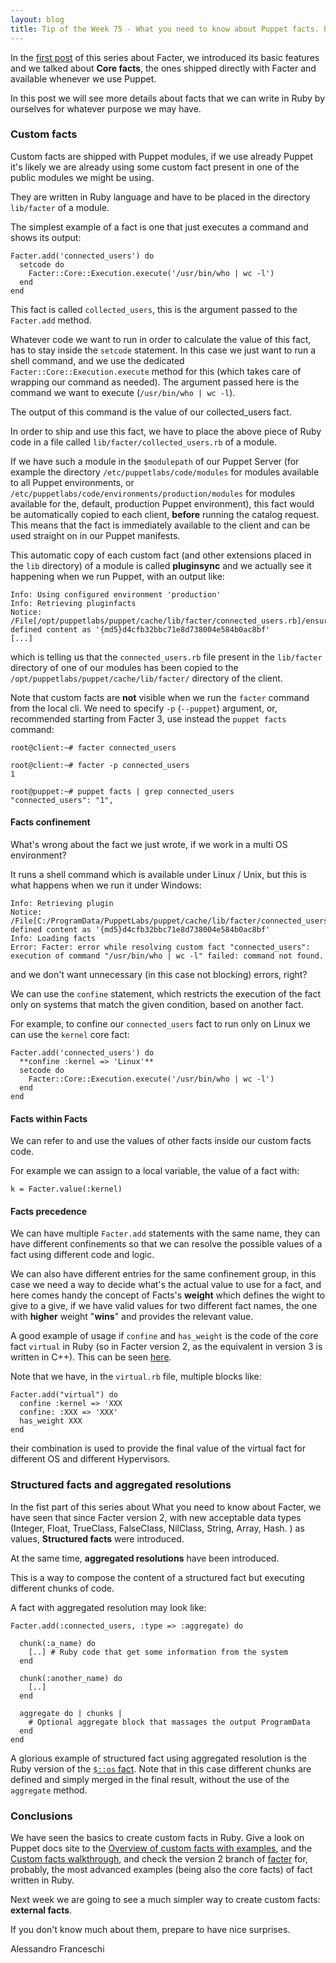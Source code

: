 ```yaml
---
layout: blog
title: Tip of the Week 75 - What you need to know about Puppet facts. Part 2 - Custom facts
---
```


In the [first post](https://www.example42.com/2018/05/28/what-you-need-to-know-about-puppet-facts-part-1-core_facts/) of this series about Facter, we introduced its basic features and we talked about **Core facts**, the ones shipped directly with Facter and available whenever we use Puppet.

In this post we will see more details about facts that we can write in Ruby by ourselves for whatever purpose we may have.

### Custom facts

Custom facts are shipped with Puppet modules, if we use already Puppet it's likely we are already using some custom fact present in one of the public modules we might be using.

They are written in Ruby language and have to be placed in the directory ```lib/facter``` of a module.

The simplest example of a fact is one that just executes a command and shows its output:

    Facter.add('connected_users') do
      setcode do
        Facter::Core::Execution.execute('/usr/bin/who | wc -l')
      end
    end

This fact is called ```collected_users```, this is the argument passed to the ```Facter.add``` method.

Whatever code we want to run in order to calculate the value of this fact, has to stay inside the ```setcode``` statement. In this case we just want to run a shell command, and we use the dedicated ```Facter::Core::Execution.execute``` method for this (which takes care of wrapping our command as needed). The argument passed here is the command we want to execute (```/usr/bin/who | wc -l```).

The output of this command is the value of our collected_users fact.

In order to ship and use this fact, we have to place the above piece of Ruby code in a file called ```lib/facter/collected_users.rb``` of a module.

If we have such a module in the ```$modulepath``` of our Puppet Server (for example the directory ```/etc/puppetlabs/code/modules``` for modules available to all Puppet environments, or ```/etc/puppetlabs/code/environments/production/modules``` for modules available for the, default, production Puppet environment), this fact would be automatically copied to each client, **before** running the catalog request. This means that the fact is immediately available to the client and can be used straight on in our Puppet manifests.

This automatic copy of each custom fact (and other extensions placed in the ```lib``` directory) of a module is called **pluginsync** and we actually see it happening when we run Puppet, with an output like:

    Info: Using configured environment 'production'
    Info: Retrieving pluginfacts
    Notice: /File[/opt/puppetlabs/puppet/cache/lib/facter/connected_users.rb]/ensure: defined content as '{md5}d4cfb32bbc71e8d738004e584b0ac8bf'
    [...]

which is telling us that the ```connected_users.rb``` file present in the ```lib/facter``` directory of one of our modules has been copied to the ```/opt/puppetlabs/puppet/cache/lib/facter/``` directory of the client.

Note that custom facts are **not** visible when we run the ```facter``` command from the local cli. We need to specify ```-p``` (```--puppet```) argument, or, recommended starting from Facter 3, use instead the ```puppet facts``` command:

    root@client:~# facter connected_users

    root@client:~# facter -p connected_users
    1

    root@puppet:~# puppet facts | grep connected_users
    "connected_users": "1",

#### Facts confinement

What's wrong about the fact we just wrote, if we work in a multi OS environment?

It runs a shell command which is available under Linux / Unix, but this is what happens when we run it under Windows:

    Info: Retrieving plugin
    Notice: /File[C:/ProgramData/PuppetLabs/puppet/cache/lib/facter/connected_users.rb]/ensure: defined content as '{md5}d4cfb32bbc71e8d738004e584b0ac8bf'
    Info: Loading facts
    Error: Facter: error while resolving custom fact "connected_users": execution of command "/usr/bin/who | wc -l" failed: command not found.

and we don't want unnecessary (in this case not blocking) errors, right?

We can use the ```confine``` statement, which restricts the execution of the fact only on systems that match the given condition, based on another fact.

For example, to confine our ```connected_users``` fact to run only on Linux we can use the ```kernel``` core fact:

    Facter.add('connected_users') do
      **confine :kernel => 'Linux'**
      setcode do
        Facter::Core::Execution.execute('/usr/bin/who | wc -l')
      end
    end

#### Facts within Facts

We can refer to and use the values of other facts inside our custom facts code.

For example we can assign to a local variable, the value of a fact with:

    k = Facter.value(:kernel)

#### Facts precedence

We can have multiple ```Facter.add``` statements with the same name, they can have different confinements so that we can resolve the possible values of a fact using different code and logic.

We can also have different entries for the same confinement group, in this case we need a way to decide what's the actual value to use for a fact, and here comes handy the concept of Facts's **weight** which defines the wight to give to a give, if we have valid values for two different fact names, the one with **higher** weight "**wins**" and provides the relevant value.

A good example of usage if ```confine``` and ```has_weight``` is the code of the core fact ```virtual``` in Ruby (so in Facter version 2, as the equivalent in version 3 is written in C++). This can be seen  [here](https://github.com/puppetlabs/facter/blob/2.x/lib/facter/virtual.rb).

Note that we have, in the ```virtual.rb``` file, multiple blocks like:

    Facter.add("virtual") do
      confine :kernel => 'XXX
      confine: :XXX => 'XXX'
      has_weight XXX
    end

their combination is used to provide the final value of the virtual fact for different OS and different Hypervisors.

### Structured facts and aggregated resolutions

In the fist part of this series about What you need to know about Facter, we have seen that since Facter version 2, with new acceptable data types (Integer, Float, TrueClass, FalseClass, NilClass, String, Array, Hash. ) as values, **Structured facts** were introduced.

At the same time, **aggregated resolutions** have been introduced.

This is a way to compose the content of a structured fact but executing different chunks of code.

A fact with aggregated resolution may look like:

    Facter.add(:connected_users, :type => :aggregate) do

      chunk(:a_name) do
        [..] # Ruby code that get some information from the system
      end

      chunk(:another_name) do
        [..]
      end

      aggregate do | chunks |
        # Optional aggregate block that massages the output ProgramData
      end
    end

A glorious example of structured fact using aggregated resolution is the Ruby version of the [```$::os``` fact](
https://github.com/puppetlabs/facter/blob/2.x/lib/facter/os.rb). Note that in this case different chunks are defined and simply merged in the final result, without the use of the ```aggregate``` method.


### Conclusions

We have seen the basics to create custom facts in Ruby. Give a look on Puppet docs site to the [Overview of custom facts with examples](https://puppet.com/docs/facter/3.11/fact_overview.html),  and the [Custom facts walkthrough](https://puppet.com/docs/facter/3.11/custom_facts.html), and check the version 2 branch of [facter](https://github.com/puppetlabs/facter/tree/2.x/lib/facter) for, probably, the most advanced examples (being also the core facts) of fact written in Ruby.

Next week we are going to see a much simpler way to create custom facts: **external facts**.

If you don't know much about them, prepare to have nice surprises.

Alessandro Franceschi
